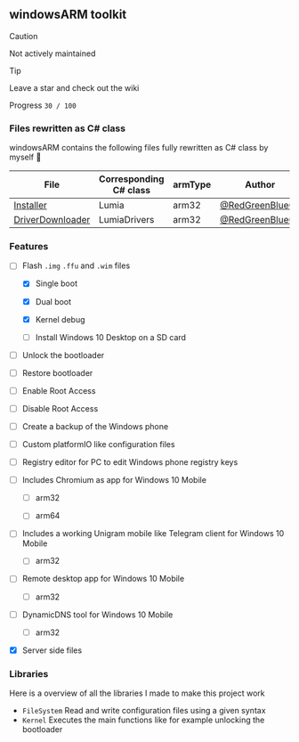## windowsARM toolkit

> [!CAUTION]
> Not actively maintained

> [!TIP]
> Leave a star and check out the wiki

Progress `30 / 100`

### Files rewritten as C# class

windowsARM contains the following files fully rewritten as C# class by myself 🖤

| File | Corresponding C# class | armType | Author |
| --- | --- | --- | --- |
| [Installer](https://github.com/RedGreenBlue09/WFAv7_Installer/blob/master/Installer.cmd) | Lumia | arm32 | [@RedGreenBlue09](github.com/RedGreenBlue09) |
| [DriverDownloader](https://github.com/RedGreenBlue09/WFAv7_Installer/blob/master/Driver%20Downloader.cmd) | LumiaDrivers | arm32 | [@RedGreenBlue09](github.com/RedGreenBlue09) |

### Features

- [ ] Flash `.img` `.ffu` and `.wim` files

  - [x] Single boot
    
  - [x] Dual boot
    
  - [x] Kernel debug
    
  - [ ] Install Windows 10 Desktop on a SD card
    
- [ ] Unlock the bootloader

- [ ] Restore bootloader

- [ ] Enable Root Access

- [ ] Disable Root Access

- [ ] Create a backup of the Windows phone

- [ ] Custom platformIO like configuration files

- [ ] Registry editor for PC to edit Windows phone registry keys

- [ ] Includes Chromium as app for Windows 10 Mobile

  - [ ] arm32

  - [ ] arm64
    
- [ ] Includes a working Unigram mobile like Telegram client for Windows 10 Mobile

  - [ ] arm32
    
- [ ] Remote desktop app for Windows 10 Mobile

  - [ ] arm32
    
- [ ] DynamicDNS tool for Windows 10 Mobile

  - [ ] arm32
    
- [x] Server side files

### Libraries

Here is a overview of all the libraries I made to make this project work

- `FileSystem` Read and write configuration files using a given syntax
- `Kernel` Executes the main functions like for example unlocking the bootloader
